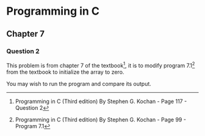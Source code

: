 # Programming in C
## Chapter 7
### Question 2

This problem is from chapter 7 of the textbook[^1], it is to modify program 7.1[^2] from the textbook to initialize the array to zero.

You may wish to run the program and compare its output.

[^1]: Programming in C (Third edition) By Stephen G. Kochan - Page 117 - Question 2
[^2]: Programming in C (Third edition) By Stephen G. Kochan - Page 99 - Program 7.1